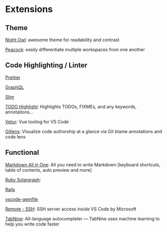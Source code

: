 # Extensions

## Theme

[Night Owl](https://marketplace.visualstudio.com/items?itemName=sdras.night-owl): awesome theme for readability and contrast

[Peacock](https://marketplace.visualstudio.com/items?itemName=johnpapa.vscode-peacock): easily differentiate multiple workspaces from one another

## Code Highlighting / Linter

[Prettier](https://marketplace.visualstudio.com/items?itemName=esbenp.prettier-vscode)

[GraphQL](https://marketplace.visualstudio.com/items?itemName=GraphQL.vscode-graphql)

[Slim](https://marketplace.visualstudio.com/items?itemName=sianglim.slim)

[TODO Highlight](https://marketplace.visualstudio.com/items?itemName=wayou.vscode-todo-highlight): Highlights TODOs, FIXMEs, and any keywords, annotations...

[Vetur](https://marketplace.visualstudio.com/items?itemName=octref.vetur): Vue tooling for VS Code

[Gitlens](https://marketplace.visualstudio.com/items?itemName=eamodio.gitlens): Visualize code authorship at a glance via Git blame annotations and code lens

## Functional

[Markdown All in One](https://marketplace.visualstudio.com/items?itemName=yzhang.markdown-all-in-one): All you need to write Markdown [keyboard shortcuts, table of contents, auto preview and more]

[Ruby Solargraph](https://marketplace.visualstudio.com/items?itemName=castwide.solargraph): 

[Rails](https://marketplace.visualstudio.com/items?itemName=bung87.rails)

[vscode-gemfile](https://marketplace.visualstudio.com/items?itemName=bung87.vscode-gemfile)

[Remote - SSH](https://marketplace.visualstudio.com/items?itemName=ms-vscode-remote.remote-ssh): SSH server access inside VS Code by Microsoft

[TabNine](https://marketplace.visualstudio.com/items?itemName=TabNine.tabnine-vscode): All-language autocompleter — TabNine uses machine learning to help you write code faster
